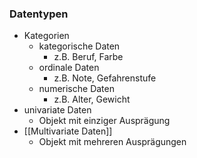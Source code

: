 ### Datentypen
+ Kategorien
	+ kategorische Daten
		+ z.B. Beruf, Farbe
	+ ordinale Daten
		+ z.B. Note, Gefahrenstufe
	+ numerische Daten
		+ z.B. Alter, Gewicht
+ univariate Daten
	+ Objekt mit einziger Ausprägung
+ [[Multivariate Daten]]
	+ Objekt mit mehreren Ausprägungen
